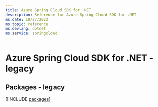 ```yaml
---
title: Azure Spring Cloud SDK for .NET
description: Reference for Azure Spring Cloud SDK for .NET
ms.date: 10/27/2023
ms.topic: reference
ms.devlang: dotnet
ms.service: springcloud
---
```

# Azure Spring Cloud SDK for .NET - legacy
## Packages - legacy
[!INCLUDE [packages](spring-cloud-index.md)]